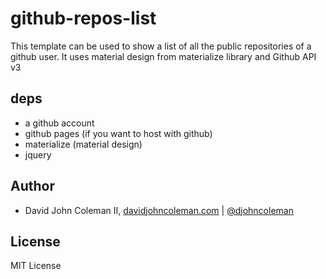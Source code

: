 # github-repos-list 

This template can be used to show a list of all the public repositories of a github user. It uses
material design from materialize library and Github API v3

## deps

- a github account
- github pages (if you want to host with github)
- materialize (material design)
- jquery

## Author

*  David John Coleman II, [davidjohncoleman.com](http://www.davidjohncoleman.com/)
| [@djohncoleman](https://twitter.com/djohncoleman)

## License

MIT License
